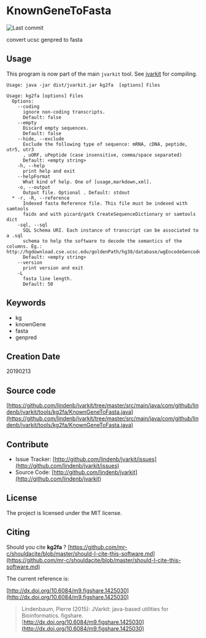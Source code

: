 # KnownGeneToFasta

![Last commit](https://img.shields.io/github/last-commit/lindenb/jvarkit.png)

convert ucsc genpred to fasta


## Usage


This program is now part of the main `jvarkit` tool. See [jvarkit](JvarkitCentral.md) for compiling.


```
Usage: java -jar dist/jvarkit.jar kg2fa  [options] Files

Usage: kg2fa [options] Files
  Options:
    --coding
      ignore non-coding transcripts.
      Default: false
    --empty
      Discard empty sequences.
      Default: false
    --hide, --exclude
      Exclude the following type of sequence: mRNA, cDNA, peptide, utr5, utr3 
      , uORF, uPeptide (case insensitive, comma/space separated)
      Default: <empty string>
    -h, --help
      print help and exit
    --helpFormat
      What kind of help. One of [usage,markdown,xml].
    -o, --output
      Output file. Optional . Default: stdout
  * -r, -R, --reference
      Indexed fasta Reference file. This file must be indexed with samtools 
      faidx and with picard/gatk CreateSequenceDictionary or samtools dict
    -sql, --sql
      SQL Schema URI. Each instance of transcript can be associated to a .sql 
      schema to help the software to decode the semantics of the columns. Eg.: http://hgdownload.cse.ucsc.edu/goldenPath/hg38/database/wgEncodeGencodeBasicV20.sql
      Default: <empty string>
    --version
      print version and exit
    -L
      fasta line length.
      Default: 50

```


## Keywords

 * kg
 * knownGene
 * fasta
 * genpred



## Creation Date

20190213

## Source code 

[https://github.com/lindenb/jvarkit/tree/master/src/main/java/com/github/lindenb/jvarkit/tools/kg2fa/KnownGeneToFasta.java](https://github.com/lindenb/jvarkit/tree/master/src/main/java/com/github/lindenb/jvarkit/tools/kg2fa/KnownGeneToFasta.java)


## Contribute

- Issue Tracker: [http://github.com/lindenb/jvarkit/issues](http://github.com/lindenb/jvarkit/issues)
- Source Code: [http://github.com/lindenb/jvarkit](http://github.com/lindenb/jvarkit)

## License

The project is licensed under the MIT license.

## Citing

Should you cite **kg2fa** ? [https://github.com/mr-c/shouldacite/blob/master/should-I-cite-this-software.md](https://github.com/mr-c/shouldacite/blob/master/should-I-cite-this-software.md)

The current reference is:

[http://dx.doi.org/10.6084/m9.figshare.1425030](http://dx.doi.org/10.6084/m9.figshare.1425030)

> Lindenbaum, Pierre (2015): JVarkit: java-based utilities for Bioinformatics. figshare.
> [http://dx.doi.org/10.6084/m9.figshare.1425030](http://dx.doi.org/10.6084/m9.figshare.1425030)


